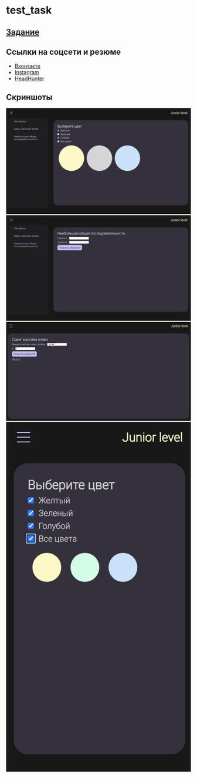 # test_task

## [Задание](https://git.crtweb.ru/creative/frontend-tests/-/tree/master)
## Ссылки на соцсети и резюме
* [Вконтакте](https://vk.com/ismaakova)
* [Instagram](https://www.instagram.com/ismaakova/?hl=ru)
* [HeadHunter](https://hh.ru/resume/9d80bafdff09059f6b0039ed1f4c6c344d306e)
## Скриншоты
![](screens/pic1.png)
![](screens/pic2.png)
![](screens/pic3.png)
![](screens/pic4.png)
